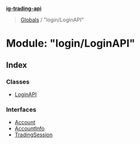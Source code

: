 **[ig-trading-api](../README.md)**

> [Globals](../globals.md) / "login/LoginAPI"

# Module: "login/LoginAPI"

## Index

### Classes

* [LoginAPI](../classes/_login_loginapi_.loginapi.md)

### Interfaces

* [Account](../interfaces/_login_loginapi_.account.md)
* [AccountInfo](../interfaces/_login_loginapi_.accountinfo.md)
* [TradingSession](../interfaces/_login_loginapi_.tradingsession.md)
